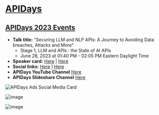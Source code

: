 # [APIDays](https://www.apidays.global/)
## [APIDays 2023 Events](https://www.apidays.global/interface/)

- **Talk title:** "Securing LLM and NLP APIs: A Journey to Avoiding Data breaches, Attacks and More"
  - Stage 1, LLM and APIs : the State of AI APIs
  - June 28, 2023 at 01:40 PM - 02:05 PM Eastern Daylight Time
- **Speaker card:** [Here](https://www.apidays.global/interface/#popup_01a7cd833260) | [Here](https://www.apidays.global/speaker/adam-dawson/)
- **Social links:** [Here](https://www.linkedin.com/posts/baptiste-parravicini_were-excited-to-present-to-your-our-lineup-activity-7074339643827056640-IDCr) | [Here](https://www.linkedin.com/posts/apisec-university_interface-june-28-29-2023-apidays-activity-7072950562987655168-Fqks)
- **APIDays YouTube Channel** [Here](https://www.youtube.com/@apidays/playlists)
- **APIDays Slideshare Channel** [Here](https://www.slideshare.net/APIdays_official/presentations)

![APIDays Ads Social Media Card](https://github.com/GangGreenTemperTatum/speaking/assets/104169244/e91e53fa-d2d8-4d56-91d5-fda170b16fe1)

![image](https://github.com/GangGreenTemperTatum/speaking/assets/104169244/731283a7-c006-43d8-94d3-85e29cd08fd5)

![image](https://github.com/GangGreenTemperTatum/speaking/assets/104169244/6c610773-b0e6-4037-b7de-923e02e61f7b)
